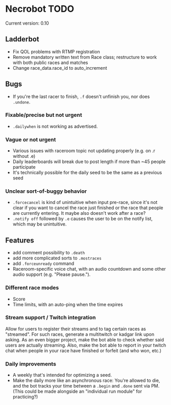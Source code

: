 # Necrobot TODO

Current version: 0.10

## Ladderbot

- Fix QOL problems with RTMP registration
- Remove mandatory written text from Race class; restructure to work with both public races and matches
- Change race_data.race_id to auto_increment

## Bugs

- If you're the last racer to finish, `.f` doesn't unfinish you, nor does `.undone`.

### Fixable/precise but not urgent

- `.dailywhen` is not working as advertised.
 
### Vague or not urgent

- Various issues with raceroom topic not updating properly (e.g. on .r without .e)
- Daily leaderboards will break due to post length if more than ~45 people participate
- It's technically possible for the daily seed to be the same as a previous seed

### Unclear sort-of-buggy behavior

- `.forcecancel` is kind of unintuitive when input pre-race, since it's not clear if you want to cancel the race
just finished or the race that people are currently entering. It maybe also doesn't work after a race?
- `.notify off` followed by `.e` causes the user to be on the notify list, which may be unintuitive.

## Features

- add comment possibility to `.death`
- add more complicated sorts to `.mostraces`
- add `.forceunready` command
- Raceroom-specific voice chat, with an audio countdown and some other audio support (e.g. "Please pause.").

### Different race modes

- Score
- Time limits, with an auto-ping when the time expires

### Stream support / Twitch integration

Allow for users to register their streams and to tag certain races as "streamed". For such races, generate a multitwitch or kadgar link upon asking. As an even bigger project, make the bot able to check whether said users are actually streaming. Also, make the bot able to report in your twitch chat when people in your race have finished or forfeit (and who won, etc.)

### Daily improvements

- A weekly that's intended for optimizing a seed.
- Make the daily more like an asynchronous race: You're allowed to die, and the bot tracks your time between a
`.begin` and `.done` sent via PM. (This could be made alongside an "individual run module" for practicing?)

